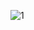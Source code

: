 
![1](https://github.com/Martinluzado/B2B.OnlyHtml5/assets/107727637/4a75b545-704e-4a15-9053-11d7cbcdcf8c)
